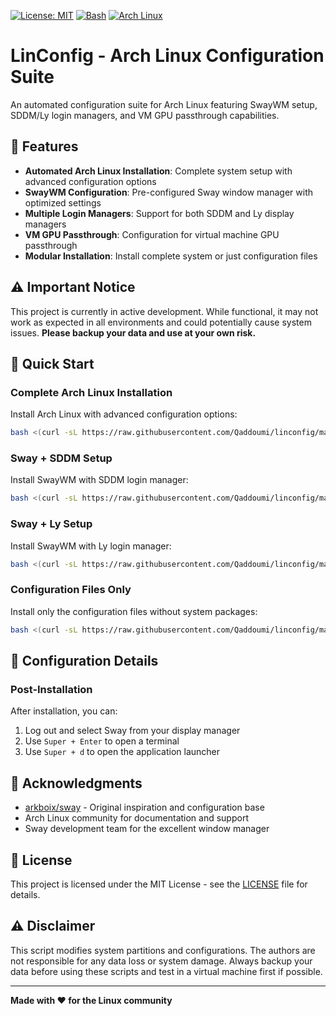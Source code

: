 [![License: MIT](https://img.shields.io/badge/License-MIT-yellow.svg)](https://opensource.org/licenses/MIT)
[![Bash](https://img.shields.io/badge/Made%20with-Bash-1f425f.svg)](https://www.gnu.org/software/bash/)
[![Arch Linux](https://img.shields.io/badge/Arch%20Linux-1793D1?logo=arch-linux&logoColor=fff)](https://archlinux.org)

# LinConfig - Arch Linux Configuration Suite

An automated configuration suite for Arch Linux featuring SwayWM setup, SDDM/Ly login managers, and VM GPU passthrough capabilities.

## 🌟 Features

- **Automated Arch Linux Installation**: Complete system setup with advanced configuration options
- **SwayWM Configuration**: Pre-configured Sway window manager with optimized settings
- **Multiple Login Managers**: Support for both SDDM and Ly display managers
- **VM GPU Passthrough**: Configuration for virtual machine GPU passthrough
- **Modular Installation**: Install complete system or just configuration files

## ⚠️ Important Notice

This project is currently in active development. While functional, it may not work as expected in all environments and could potentially cause system issues. **Please backup your data and use at your own risk.**

## 🚀 Quick Start

### Complete Arch Linux Installation
Install Arch Linux with advanced configuration options:
```bash
bash <(curl -sL https://raw.githubusercontent.com/Qaddoumi/linconfig/main/linux/archinstall.sh)
```

### Sway + SDDM Setup
Install SwayWM with SDDM login manager:
```bash
bash <(curl -sL https://raw.githubusercontent.com/Qaddoumi/linconfig/main/sway/install.sh) --login-manager sddm
```

### Sway + Ly Setup
Install SwayWM with Ly login manager:
```bash
bash <(curl -sL https://raw.githubusercontent.com/Qaddoumi/linconfig/main/sway/install.sh) --login-manager ly
```

### Configuration Files Only
Install only the configuration files without system packages:
```bash
bash <(curl -sL https://raw.githubusercontent.com/Qaddoumi/linconfig/main/sway/installconfig.sh)
```

## 🔧 Configuration Details

### Post-Installation
After installation, you can:
1. Log out and select Sway from your display manager
2. Use `Super + Enter` to open a terminal
3. Use `Super + d` to open the application launcher

## 🙏 Acknowledgments

- [arkboix/sway](https://github.com/arkboix/sway) - Original inspiration and configuration base
- Arch Linux community for documentation and support
- Sway development team for the excellent window manager

## 📜 License

This project is licensed under the MIT License - see the [LICENSE](LICENSE) file for details.

## ⚠️ Disclaimer

This script modifies system partitions and configurations. The authors are not responsible for any data loss or system damage. Always backup your data before using these scripts and test in a virtual machine first if possible.

---

**Made with ❤️ for the Linux community**